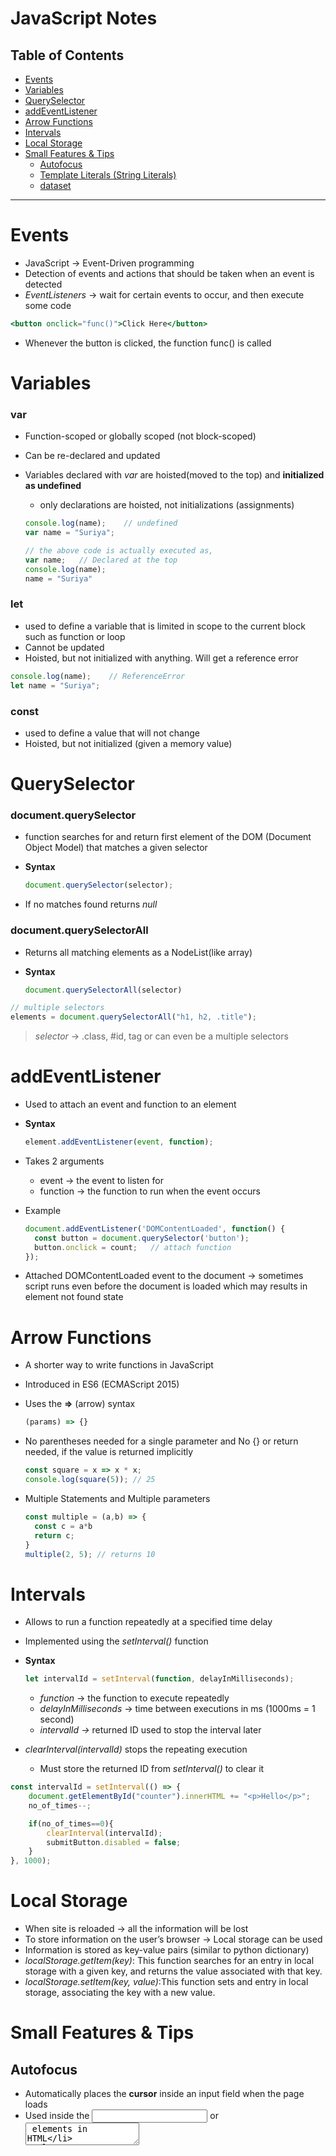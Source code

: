 # JavaScript Notes

## Table of Contents
- [Events](#events)
- [Variables](#variables)
- [QuerySelector](#queryselector)
- [addEventListener](#addeventlistener)
- [Arrow Functions](#arrow-functions)
- [Intervals](#intervals)
- [Local Storage](#local-storage)
- [Small Features & Tips](#small-features--tips)
  - [Autofocus](#autofocus)
  - [Template Literals (String Literals)](#template-literals-string-literals)
  - [dataset](#dataset)

---

# Events

- JavaScript → Event-Driven programming
- Detection of events and actions that should be taken when an event is detected
- *EventListeners* → wait for certain events to occur, and then execute some code

```jsx
<button onclick="func()">Click Here</button>
````

* Whenever the button is clicked, the function func() is called

# Variables

### var

* Function-scoped or globally scoped (not block-scoped)
* Can be re-declared and updated
* Variables declared with *var* are hoisted(moved to the top) and **initialized as undefined**

  * only declarations are hoisted, not initializations (assignments)

  ```jsx
  console.log(name);    // undefined
  var name = "Suriya"; 

  // the above code is actually executed as,
  var name;   // Declared at the top
  console.log(name);
  name = "Suriya"
  ```

### let

* used to define a variable that is limited in scope to the current block such as function or loop
* Cannot be updated
* Hoisted, but not initialized with anything. Will get a reference error

```jsx
console.log(name);    // ReferenceError
let name = "Suriya";
```

### const

* used to define a value that will not change
* Hoisted, but not initialized (given a memory value)

# QuerySelector

### document.querySelector

* function searches for and return first element of the DOM (Document Object Model) that matches a given selector

* **Syntax**

  ```jsx
  document.querySelector(selector);
  ```

* If no matches found returns *null*

### document.querySelectorAll

* Returns all matching elements as a NodeList(like array)
* **Syntax**

  ```jsx
  document.querySelectorAll(selector)
  ```

```jsx
// multiple selectors
elements = document.querySelectorAll("h1, h2, .title");
```

> *selector* → .class, #id, tag or can even be a multiple selectors

# addEventListener

* Used to attach an event and function to an element

* **Syntax**

  ```jsx
  element.addEventListener(event, function);
  ```

* Takes 2 arguments

  * event → the event to listen for
  * function → the function to run when the event occurs

* Example

  ```jsx
  document.addEventListener('DOMContentLoaded', function() {
  	const button = document.querySelector('button');
  	button.onclick = count;   // attach function
  });
  ```

* Attached DOMContentLoaded event to the document → sometimes script runs even before the document is loaded which may results in element not found state

# Arrow Functions

* A shorter way to write functions in JavaScript

* Introduced in ES6 (ECMAScript 2015)

* Uses the **⇒** (arrow) syntax

  ```jsx
  (params) => {}
  ```

* No parentheses needed for a single parameter and No {} or return needed, if the value is returned implicitly

  ```jsx
  const square = x => x * x;
  console.log(square(5)); // 25
  ```

* Multiple Statements and Multiple parameters

  ```jsx
  const multiple = (a,b) => {
  	const c = a*b
  	return c;
  }
  multiple(2, 5); // returns 10
  ```

# Intervals

* Allows to run a function repeatedly at a specified time delay
* Implemented using the *setInterval()* function
* **Syntax**

  ```jsx
  let intervalId = setInterval(function, delayInMilliseconds);
  ```

  * *function* → the function to execute repeatedly
  * *delayInMilliseconds* → time between executions in ms (1000ms = 1 second)
  * *intervalId →* returned ID used to stop the interval later
* *clearInterval(intervalId)* stops the repeating execution

  * Must store the returned ID from *setInterval()* to clear it

```jsx
const intervalId = setInterval(() => {
    document.getElementById("counter").innerHTML += "<p>Hello</p>";
    no_of_times--;

    if(no_of_times==0){
        clearInterval(intervalId);
        submitButton.disabled = false;
    }
}, 1000);
```

# Local Storage

* When site is reloaded → all the information will be lost
* To store information on the user’s browser → Local storage can be used
* Information is stored as key-value pairs (similar to python dictionary)
* *localStorage.getItem(key)*: This function searches for an entry in local storage with a given key, and returns the value associated with that key.
* *localStorage.setItem(key, value)*:This function sets and entry in local storage, associating the key with a new value.

# Small Features & Tips

## Autofocus

* Automatically places the **cursor** inside an input field when the page loads
* Used inside the <input> or <textarea> elements in HTML

```jsx
<input type="text" id="name" placeholder="Enter your name" autofocus>
```

* When the page loads, the text cursor will be inside this input, ready for typing
* Only one element can have *autofocus* per page

## Template Literals (String Literals)

* Used for: Creating strings with variables or expressions easily and useful for multi-line strings
* **Syntax:** backticks(`) instead of quotes, and ${} for variables

## dataset

* A way to store custom data on HTML elements
* In HTML: Add custom attributes that start with *data-*

  * Attributes are completely valid HTML
  * e.g: data-color="red"
* In JavaScript: Access these attributes through the element’s .dataset object

  * converts kebab-case into camelCase in js
  * e.g: element.dataset.color.

```jsx
<div data-user-id="123"></div>

div.dataset.userId; // "123"
```
